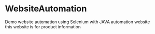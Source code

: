 # WebsiteAutomation
Demo website automation using Selenium with JAVA
automation website
this website is for product information
